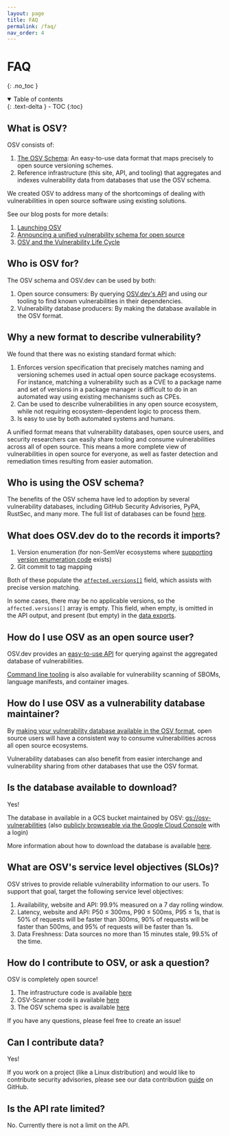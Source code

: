 ```yaml
---
layout: page
title: FAQ
permalink: /faq/
nav_order: 4
---
```

# FAQ

{: .no_toc }

<details open markdown="block">
  <summary>
    Table of contents
  </summary>
  {: .text-delta }
- TOC
{:toc}
</details>

## What is OSV?

OSV consists of:

1. [The OSV Schema](https://ossf.github.io/osv-schema/): An easy-to-use data format that maps precisely to open source versioning schemes.
2. Reference infrastructure (this site, API, and tooling) that aggregates and indexes vulnerability data from databases that use the OSV schema.

We created OSV to address many of the shortcomings of dealing with vulnerabilities in open source software using existing solutions.

See our blog posts for more details:

1. [Launching OSV](https://security.googleblog.com/2021/02/launching-osv-better-vulnerability.html)
2. [Announcing a unified vulnerability schema for open source](https://security.googleblog.com/2021/06/announcing-unified-vulnerability-schema.html)
3. [OSV and the Vulnerability Life Cycle](https://security.googleblog.com/2023/03/osv-and-vulnerability-life-cycle.html)

## Who is OSV for?

The OSV schema and OSV.dev can be used by both:

1. Open source consumers: By querying [OSV.dev's API](./api/) and using our tooling to find known vulnerabilities in their dependencies.
2. Vulnerability database producers: By making the database available in the OSV format.

## Why a new format to describe vulnerability?

We found that there was no existing standard format which:

1. Enforces version specification that precisely matches naming and versioning schemes used in actual open source package ecosystems. For instance, matching a vulnerability such as a CVE to a package name and set of versions in a package manager is difficult to do in an automated way using existing mechanisms such as CPEs.
2. Can be used to describe vulnerabilities in any open source ecosystem, while not requiring ecosystem-dependent logic to process them.
3. Is easy to use by both automated systems and humans.

A unified format means that vulnerability databases, open source users, and security researchers can easily share tooling and consume vulnerabilities across all of open source. This means a more complete view of vulnerabilities in open source for everyone, as well as faster detection and remediation times resulting from easier automation.

## Who is using the OSV schema?

The benefits of the OSV schema have led to adoption by several vulnerability databases, including GitHub Security Advisories, PyPA, RustSec, and many more. The full list of databases can be found [here](https://github.com/ossf/osv-schema#open-source-vulnerability-schema).

## What does OSV.dev do to the records it imports?

1. Version enumeration (for non-SemVer ecosystems where [supporting version enumeration code](https://github.com/google/osv.dev/tree/master/osv/ecosystems) exists)
2. Git commit to tag mapping

Both of these populate the [`affected.versions[]`](https://ossf.github.io/osv-schema/#affectedversions-field) field, which assists with precise version matching.

In some cases, there may be no applicable versions, so the `affected.versions[]`
array is empty. This field, when empty, is omitted in the API output, and
present (but empty) in the [data exports](#is-the-database-available-to-download).

## How do I use OSV as an open source user?

OSV.dev provides an [easy-to-use API](./api/) for querying against the aggregated database of vulnerabilities.

[Command line tooling](https://github.com/google/osv-scanner) is also available for vulnerability scanning of SBOMs, language manifests, and container images.

## How do I use OSV as a vulnerability database maintainer?

By [making your vulnerability database available in the OSV format](https://github.com/google/osv.dev/blob/master/CONTRIBUTING.md#contributing-data), open source users will have a consistent way to consume vulnerabilities across all open source ecosystems.

Vulnerability databases can also benefit from easier interchange and vulnerability sharing from other databases that use the OSV format.

## Is the database available to download?

Yes!

The database in available in a GCS bucket maintained by OSV: [gs://osv-vulnerabilities](https://osv-vulnerabilities.storage.googleapis.com/) (also [publicly browseable via the Google Cloud Console](https://console.cloud.google.com/storage/browser/osv-vulnerabilities) with a login)

More information about how to download the database is available [here](data.md#data-dumps).

## What are OSV's service level objectives (SLOs)?

OSV strives to provide reliable vulnerability information to our users. To support that goal, target the following service level objectives:

1. Availability, website and API: 99.9% measured on a 7 day rolling window.
2. Latency, website and API: P50 ≤ 300ms, P90 ≤ 500ms, P95 ≤ 1s, that is 50% of requests will be faster than 300ms, 90% of requests will be faster than 500ms, and 95% of requests will be faster than 1s.
3. Data Freshness: Data sources no more than 15 minutes stale, 99.5% of the time.

## How do I contribute to OSV, or ask a question?

OSV is completely open source!

1. The infrastructure code is available [here](https://github.com/google/osv.dev)
2. OSV-Scanner code is available [here](https://github.com/google/osv-scanner)
3. The OSV schema spec is available [here](https://github.com/ossf/osv-schema)

If you have any questions, please feel free to create an issue!

## Can I contribute data?

Yes!

If you work on a project (like a Linux distribution) and would like to contribute security advisories, please see our data contribution [guide](https://github.com/google/osv.dev/blob/master/CONTRIBUTING.md#contributing-data) on GitHub.

## Is the API rate limited?

No. Currently there is not a limit on the API.
